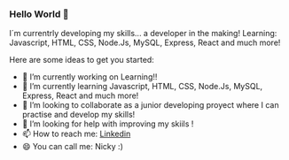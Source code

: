 ### Hello World 👋

I´m currentrly developing my skills... a developer in the making! Learning: Javascript, HTML, CSS, Node.Js, MySQL, Express, React and much more!

Here are some ideas to get you started:

- 🔭 I’m currently working on Learning!!
- 🌱 I’m currently learning Javascript, HTML, CSS, Node.Js, MySQL, Express, React and much more!
- 👯 I’m looking to collaborate as a junior developing proyect where I can practise and develop my skills!
- 🤔 I’m looking for help with improving my skiils ! 
- 📫 How to reach me: [Linkedin](https://www.linkedin.com/in/feldman-nicole/ "LinkedIn Profile")
- 😄 You can call me: Nicky :) 

